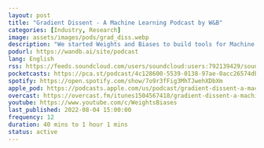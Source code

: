 ```yaml
---
layout: post
title: "Gradient Dissent - A Machine Learning Podcast by W&‪B‬"
categories: [Industry, Research]
image: assets/images/pods/grad_diss.webp
description: "We started Weights and Biases to build tools for Machine Learning practitioners because we care so much about the impact that Machine Learning can have in the world and we love working in the trenches with the people building these models. One of the most fun things about building these tools has been the conversations with ML practitioners and learning about the interesting things they're working on. This process has been so fun that we decided to open it up to the world and share what everyone is up to. We hope you have as much fun listening to it as we had making it!"
podurl: https://wandb.ai/site/podcast
lang: English
rss: https://feeds.soundcloud.com/users/soundcloud:users:792139429/sounds.rss
pocketcasts: https://pca.st/podcast/4c128600-5539-0138-97ae-0acc26574db2
spotify: https://open.spotify.com/show/7o9r3fFig3MhTJwehXDbXm
apple_pod: https://podcasts.apple.com/us/podcast/gradient-dissent-a-machine-learning-podcast-by-w-b/id1504567418
overcast: https://overcast.fm/itunes1504567418/gradient-dissent-a-machine-learning-podcast-by-w-b
youtube: https://www.youtube.com/c/WeightsBiases
last_published: 2022-08-04 15:00:00
frequency: 12
duration: 40 mins to 1 hour 1 mins
status: active
---
```

